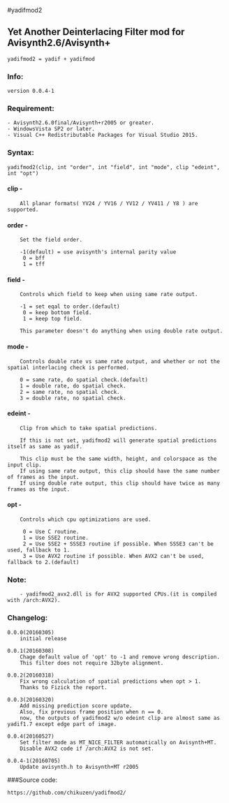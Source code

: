 #yadifmod2
## Yet Another Deinterlacing Filter mod  for Avisynth2.6/Avisynth+

	yadifmod2 = yadif + yadifmod

### Info:

	version 0.0.4-1

### Requirement:
	- Avisynth2.6.0final/Avisynth+r2005 or greater.
	- WindowsVista SP2 or later.
	- Visual C++ Redistributable Packages for Visual Studio 2015.

### Syntax:

	yadifmod2(clip, int "order", int "field", int "mode", clip "edeint", int "opt")

####	clip -

		All planar formats( YV24 / YV16 / YV12 / YV411 / Y8 ) are supported.

####	order -

		Set the field order.

		-1(default) = use avisynth's internal parity value
		 0 = bff
		 1 = tff

####	field -

		Controls which field to keep when using same rate output.

		-1 = set eqal to order.(default)
		 0 = keep bottom field.
		 1 = keep top field.

		This parameter doesn't do anything when using double rate output.

####	mode -

		Controls double rate vs same rate output, and whether or not the spatial interlacing check is performed.

		0 = same rate, do spatial check.(default)
		1 = double rate, do spatial check.
		2 = same rate, no spatial check.
		3 = double rate, no spatial check.

####	edeint -

		Clip from which to take spatial predictions.

		If this is not set, yadifmod2 will generate spatial predictions itself as same as yadif.

		This clip must be the same width, height, and colorspace as the input clip.
		If using same rate output, this clip should have the same number of frames as the input.
		If using double rate output, this clip should have twice as many frames as the input.

####	opt -

		Controls which cpu optimizations are used.

		 0 = Use C routine.
		 1 = Use SSE2 routine.
		 2 = Use SSE2 + SSSE3 routine if possible. When SSSE3 can't be used, fallback to 1.
		 3 = Use AVX2 routine if possible. When AVX2 can't be used, fallback to 2.(default)

### Note:

		- yadifmod2_avx2.dll is for AVX2 supported CPUs.(it is compiled with /arch:AVX2).


### Changelog:

	0.0.0(20160305)
		initial release

	0.0.1(20160308)
		Chage default value of 'opt' to -1 and remove wrong description.
		This filter does not require 32byte alignment.

	0.0.2(20160318)
		Fix wrong calculation of spatial predictions when opt > 1.
		Thanks to Fizick the report.

	0.0.3(20160320)
		Add missing prediction score update.
		Also, fix previous frame position when n == 0.
		now, the outputs of yadifmod2 w/o edeint clip are almost same as yadif1.7 except edge part of image.

	0.0.4(20160527)
		Set filter mode as MT_NICE_FILTER automatically on Avisynth+MT.
		Disable AVX2 code if /arch:AVX2 is not set.

	0.0.4-1(20160705)
		Update avisynth.h to Avisynth+MT r2005

###Source code:

	https://github.com/chikuzen/yadifmod2/

